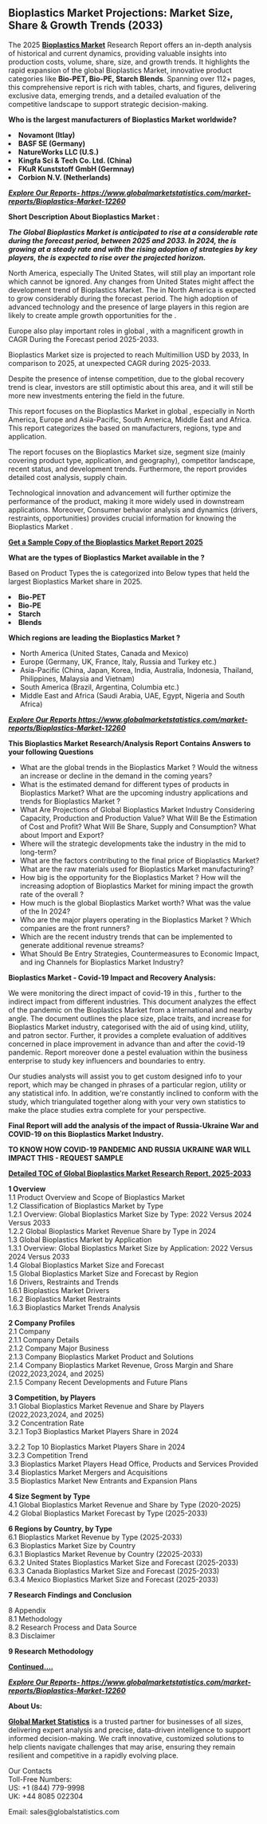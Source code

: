<h2>Bioplastics Market Projections: Market Size, Share & Growth Trends (2033)</h2><p>The 2025 <strong><a href="https://www.globalmarketstatistics.com/market-reports/Bioplastics-Market-12260">Bioplastics Market</a></strong> Research Report offers an in-depth analysis of historical and current dynamics, providing valuable insights into production costs, volume, share, size, and growth trends. It highlights the rapid expansion of the global Bioplastics Market, innovative product categories like <strong>Bio-PET, Bio-PE, Starch Blends</strong>. Spanning over 112+ pages, this comprehensive report is rich with tables, charts, and figures, delivering exclusive data, emerging trends, and a detailed evaluation of the competitive landscape to support strategic decision-making.</p><p><strong>Who is the largest manufacturers of Bioplastics Market worldwide?</strong></p><p><strong><li>Novamont (Itlay)<li>BASF SE (Germany)<li>NatureWorks LLC (U.S.)<li>Kingfa Sci & Tech Co. Ltd. (China)<li>FKuR Kunststoff GmbH (Germnay)<li>Corbion N.V. (Netherlands)</strong></p><p><strong><em><a href="https://www.globalmarketstatistics.com/market-reports/Bioplastics-Market-12260">Explore Our Reports-&nbsp;https://www.globalmarketstatistics.com/market-reports/Bioplastics-Market-12260</a></em></strong></p><p><strong>Short Description About Bioplastics Market :</strong></p><p><strong><em>The Global Bioplastics Market is anticipated to rise at a considerable rate during the forecast period, between 2025 and 2033. In 2024, the is growing at a steady rate and with the rising adoption of strategies by key players, the is expected to rise over the projected horizon.</em></strong></p><p>North America, especially The United States, will still play an important role which cannot be ignored. Any changes from United States might affect the development trend of Bioplastics Market. The in North America is expected to grow considerably during the forecast period. The high adoption of advanced technology and the presence of large players in this region are likely to create ample growth opportunities for the .</p><p>Europe also play important roles in global , with a magnificent growth in CAGR During the Forecast period 2025-2033.</p><p>Bioplastics Market size is projected to reach Multimillion USD by 2033, In comparison to 2025, at unexpected CAGR during 2025-2033.</p><p>Despite the presence of intense competition, due to the global recovery trend is clear, investors are still optimistic about this area, and it will still be more new investments entering the field in the future.</p><p>This report focuses on the Bioplastics Market in global , especially in North America, Europe and Asia-Pacific, South America, Middle East and Africa. This report categorizes the based on manufacturers, regions, type and application.</p><p>The report focuses on the Bioplastics Market size, segment size (mainly covering product type, application, and geography), competitor landscape, recent status, and development trends. Furthermore, the report provides detailed cost analysis, supply chain.</p><p>Technological innovation and advancement will further optimize the performance of the product, making it more widely used in downstream applications. Moreover, Consumer behavior analysis and dynamics (drivers, restraints, opportunities) provides crucial information for knowing the Bioplastics Market .</p><p><strong><a href="https://www.globalmarketstatistics.com/market-reports/Bioplastics-Market-12260">Get a Sample Copy of the Bioplastics Market Report 2025</a></strong></p><p><strong>What are the types of Bioplastics Market available in the ?</strong></p><p>Based on Product Types the is categorized into Below types that held the largest Bioplastics Market share in 2025.</p><p><strong><li>Bio-PET<li>Bio-PE<li>Starch<li>Blends</strong></p><p><strong>Which regions are leading the Bioplastics Market ?</strong></p><ul><li>North America (United States, Canada and Mexico)</li><li>Europe (Germany, UK, France, Italy, Russia and Turkey etc.)</li><li>Asia-Pacific (China, Japan, Korea, India, Australia, Indonesia, Thailand, Philippines, Malaysia and Vietnam)</li><li>South America (Brazil, Argentina, Columbia etc.)</li><li>Middle East and Africa (Saudi Arabia, UAE, Egypt, Nigeria and South Africa)</li></ul><p><strong><em><a href="https://www.globalmarketstatistics.com/market-reports/Bioplastics-Market-12260">Explore Our Reports https://www.globalmarketstatistics.com/market-reports/Bioplastics-Market-12260</a></em></strong></p><p><strong>This Bioplastics Market Research/Analysis Report Contains Answers to your following Questions</strong></p><ul><li>What are the global trends in the Bioplastics Market ? Would the witness an increase or decline in the demand in the coming years?</li><li>What is the estimated demand for different types of products in Bioplastics Market? What are the upcoming industry applications and trends for Bioplastics Market ?</li><li>What Are Projections of Global Bioplastics Market Industry Considering Capacity, Production and Production Value? What Will Be the Estimation of Cost and Profit? What Will Be Share, Supply and Consumption? What about Import and Export?</li><li>Where will the strategic developments take the industry in the mid to long-term?</li><li>What are the factors contributing to the final price of Bioplastics Market? What are the raw materials used for Bioplastics Market manufacturing?</li><li>How big is the opportunity for the Bioplastics Market ? How will the increasing adoption of Bioplastics Market for mining impact the growth rate of the overall ?</li><li>How much is the global Bioplastics Market worth? What was the value of the In 2024?</li><li>Who are the major players operating in the Bioplastics Market ? Which companies are the front runners?</li><li>Which are the recent industry trends that can be implemented to generate additional revenue streams?</li><li>What Should Be Entry Strategies, Countermeasures to Economic Impact, and ing Channels for Bioplastics Market Industry?</li></ul><p><strong>Bioplastics Market - Covid-19 Impact and Recovery Analysis:</strong></p><p>We were monitoring the direct impact of covid-19 in this , further to the indirect impact from different industries. This document analyzes the effect of the pandemic on the Bioplastics Market from a international and nearby angle. The document outlines the place size, place traits, and increase for Bioplastics Market industry, categorised with the aid of using kind, utility, and patron sector. Further, it provides a complete evaluation of additives concerned in place improvement in advance than and after the covid-19 pandemic. Report moreover done a pestel evaluation within the business enterprise to study key influencers and boundaries to entry.</p><p>Our studies analysts will assist you to get custom designed info to your report, which may be changed in phrases of a particular region, utility or any statistical info. In addition, we're constantly inclined to conform with the study, which triangulated together along with your very own statistics to make the place studies extra complete for your perspective.</p><p><strong>Final Report will add the analysis of the impact of Russia-Ukraine War and COVID-19 on this Bioplastics Market Industry.</strong></p><p><strong>TO KNOW HOW COVID-19 PANDEMIC AND RUSSIA UKRAINE WAR WILL IMPACT THIS - REQUEST SAMPLE</strong></p><p><strong><a href="https://www.globalmarketstatistics.com/market-reports/Bioplastics-Market-12260">Detailed TOC of Global Bioplastics Market Research Report, 2025-2033</a></strong></p><p><strong>1 Overview</strong><br /> 1.1 Product Overview and Scope of Bioplastics Market<br /> 1.2 Classification of Bioplastics Market by Type<br /> 1.2.1 Overview: Global Bioplastics Market Size by Type: 2022 Versus 2024 Versus 2033<br /> 1.2.2 Global Bioplastics Market Revenue Share by Type in 2024<br /> 1.3 Global Bioplastics Market by Application<br /> 1.3.1 Overview: Global Bioplastics Market Size by Application: 2022&nbsp;Versus 2024 Versus 2033<br /> 1.4 Global Bioplastics Market Size and Forecast<br /> 1.5 Global Bioplastics Market Size and Forecast by Region<br /> 1.6 Drivers, Restraints and Trends<br /> 1.6.1 Bioplastics Market Drivers<br /> 1.6.2 Bioplastics Market Restraints<br /> 1.6.3 Bioplastics Market Trends Analysis</p><p><strong>2 Company Profiles</strong><br /> 2.1 Company<br /> 2.1.1 Company Details<br /> 2.1.2 Company Major Business<br /> 2.1.3 Company Bioplastics Market Product and Solutions<br /> 2.1.4 Company Bioplastics Market Revenue, Gross Margin and Share (2022,2023,2024, and 2025)<br /> 2.1.5 Company Recent Developments and Future Plans</p><p><strong>3 Competition, by Players</strong><br /> 3.1 Global Bioplastics Market Revenue and Share by Players (2022,2023,2024, and 2025)<br /> 3.2 Concentration Rate<br /> 3.2.1 Top3 Bioplastics Market Players Share in 2024</p><p>3.2.2 Top 10 Bioplastics Market Players Share in 2024<br /> 3.2.3 Competition Trend<br /> 3.3 Bioplastics Market Players Head Office, Products and Services Provided<br /> 3.4 Bioplastics Market Mergers and Acquisitions<br /> 3.5 Bioplastics Market New Entrants and Expansion Plans</p><p><strong>4 Size Segment by Type</strong><br /> 4.1 Global Bioplastics Market Revenue and Share by Type (2020-2025)<br /> 4.2 Global Bioplastics Market Forecast by Type (2025-2033)</p><p><strong>6 Regions by Country, by Type</strong><br /> 6.1 Bioplastics Market Revenue by Type (2025-2033)<br /> 6.3 Bioplastics Market Size by Country<br /> 6.3.1 Bioplastics Market Revenue by Country (22025-2033)<br /> 6.3.2 United States Bioplastics Market Size and Forecast (2025-2033)<br /> 6.3.3 Canada Bioplastics Market Size and Forecast (2025-2033)<br /> 6.3.4 Mexico Bioplastics Market Size and Forecast (2025-2033)</p><p><strong>7 Research Findings and Conclusion</strong></p><p>8 Appendix<br /> 8.1 Methodology<br /> 8.2 Research Process and Data Source<br /> 8.3 Disclaimer</p><p><strong>9 Research Methodology</strong></p><p><strong><a href="https://www.globalmarketstatistics.com/market-reports/Bioplastics-Market-12260">Continued&hellip;.</a></strong></p><p><strong><em><a href="https://www.globalmarketstatistics.com/market-reports/Bioplastics-Market-12260">Explore Our Reports-&nbsp;https://www.globalmarketstatistics.com/market-reports/Bioplastics-Market-12260</a></em></strong></p><p><strong>About Us:</strong></p><p><strong><a href="https://www.globalmarketstatistics.com/">Global Market Statistics</a></strong> is a trusted partner for businesses of all sizes, delivering expert analysis and precise, data-driven intelligence to support informed decision-making. We craft innovative, customized solutions to help clients navigate challenges that may arise, ensuring they remain resilient and competitive in a rapidly evolving place.</p><p>Our Contacts<br /> Toll-Free Numbers:<br /> US: +1 (844) 779-9998<br /> UK: +44 8085 022304</p><p>Email: sales@globalstatistics.com</p>
